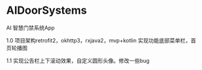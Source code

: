 # AIDoorSystems
AI 智慧门禁系统App 

1.0
项目架构retrofit2，okhttp3，rxjava2，mvp+kotlin
实现功能底部菜单栏，首页轮播图

1.1
实现公告栏上下滚动效果，自定义圆形头像。修改一些bug
